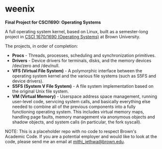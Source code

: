 # weenix
**Final Project for CSCI1690: Operating Systems**

A full operating system kernel, based on Linux, built as a semester-long project in [CSCI 1670/1690 (Operating Systems)](https://brown-cs1690.github.io/brown-cs167-s23/) at Brown University.

The projects, in order of completion:

* **Procs** - Threads, processes, scheduling and synchronization primitives.
* **Drivers** - Device drivers for terminals, disks, and the memory devices /dev/zero and /dev/null.
* **VFS (Virtual File System)** - A polymorphic interface between the operating system kernel and the various file systems (such as S5FS and device drivers).
* **S5FS (System V File System)** - A file system implementation based on the original Unix file system.
* **VM (Virtual Memory)** - Userspace address space management, running user-level code, servicing system calls, and basically everything else needed to combine all of the previous components into a fully functioning operating system. This includes virtual memory maps, handling page faults, memory management via anonymous objects and shadow objects, and system calls (in particular, the fork syscall).

NOTE: This is a placeholder repo with no code to respect Brown's Academic Code. If you are a potential employer and would like to look at the code, please send me an email at mithi_jethwa@brown.edu.
